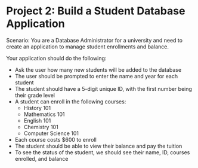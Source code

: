 # Project 2: Build a Student Database Application

Scenario: You are a Database Administrator for a university and need to create an application to manage student enrollments and balance.

Your application should do the following:
* Ask the user how many new students will be added to the database
* The user should be prompted to enter the name and year for each student
* The student should have a 5-digit unique ID, with the first number being their grade level
* A student can enroll in the following courses:
    * History 101
    * Mathematics 101
    * English 101
    * Chemistry 101
    * Computer Science 101
* Each course costs $600 to enroll
* The student should be able to view their balance and pay the tuition
* To see the status of the student, we should see their name, ID, courses enrolled, and balance
